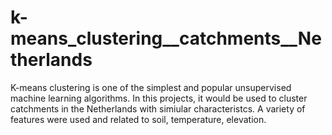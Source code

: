 # k-means_clustering__catchments__Netherlands

K-means clustering is one of the simplest and popular unsupervised machine learning algorithms. In this projects, it would be used to cluster catchments in the Netherlands with simiular characteristcs. A variety of features were used and related to soil, temperature, elevation. 
